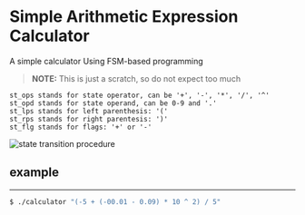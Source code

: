 Simple Arithmetic Expression Calculator
==================

A simple calculator Using FSM-based programming

> **NOTE:**  This is just a scratch, so do not expect too much

```
st_ops stands for state operator, can be '+', '-', '*', '/', '^'
st_opd stands for state operand, can be 0-9 and '.'
st_lps stands for left parenthesis: '('
st_rps stands for right parentesis: ')'
st_flg stands for flags: '+' or '-'
```
![](https://raw.github.com/ForU/calculator-simple/master/state_transition.png "state transition procedure")


## example
----------
```bash
$ ./calculator "(-5 + (-00.01 - 0.09) * 10 ^ 2) / 5"
```
